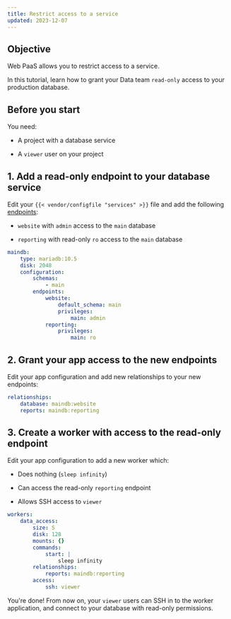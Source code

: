 ```yaml
---
title: Restrict access to a service
updated: 2023-12-07
---
```



## Objective  

Web PaaS allows you to restrict access to a service. 

In this tutorial, learn how to grant your Data team `read-only` access to your production database.

## Before you start

You need:

- A project with a database service

- A `viewer` user on your project


## 1. Add a read-only endpoint to your database service

Edit your `{{< vendor/configfile "services" >}}` file and add the following [endpoints](/add-services/mysql/_index.md#define-permissions):

- `website` with `admin` access to the `main` database

- `reporting` with read-only `ro` access to the `main` database



<!-- Web PaaS -->
```yaml {configFile="services"}
maindb:
    type: mariadb:10.5
    disk: 2048
    configuration:
        schemas:
            - main
        endpoints:
            website:
                default_schema: main
                privileges:
                    main: admin
            reporting:
                privileges:
                    main: ro
```



## 2. Grant your app access to the new endpoints

Edit your app configuration and add new relationships to your new endpoints:


<!-- Web PaaS -->
```yaml 
relationships:
    database: maindb:website
    reports: maindb:reporting
```



## 3. Create a worker with access to the read-only endpoint

Edit your app configuration to add a new worker which:

- Does nothing (`sleep infinity`) 

- Can access the read-only `reporting` endpoint

- Allows SSH access to `viewer`



<!-- Web PaaS -->
```yaml 
workers:
    data_access:
        size: S
        disk: 128
        mounts: {}
        commands:
            start: |
                sleep infinity
        relationships:
            reports: maindb:reporting
        access:
            ssh: viewer
```



You're done!
From now on, your `viewer` users can SSH in to the worker application,
and connect to your database with read-only permissions.
